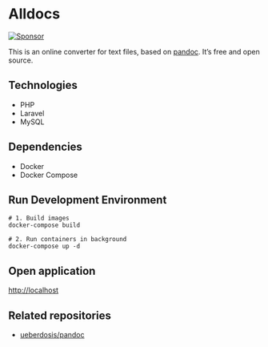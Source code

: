 # Alldocs

[![Sponsor](https://img.shields.io/static/v1?label=Sponsor&message=%E2%9D%A4&logo=GitHub)](https://github.com/sponsors/ueberdosis)

This is an online converter for text files, based on [pandoc](https://github.com/jgm/pandoc). It’s free and open source.

## Technologies

- PHP
- Laravel
- MySQL

## Dependencies

- Docker
- Docker Compose

## Run Development Environment

```
# 1. Build images
docker-compose build

# 2. Run containers in background
docker-compose up -d
```

## Open application
<http://localhost>

## Related repositories

* [ueberdosis/pandoc](https://github.com/ueberdosis/pandoc)
